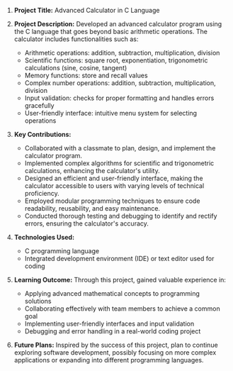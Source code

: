 1. **Project Title:** Advanced Calculator in C Language

2. **Project Description:**
   Developed an advanced calculator program using the C language that goes beyond basic arithmetic operations. The calculator includes functionalities such as:
   - Arithmetic operations: addition, subtraction, multiplication, division
   - Scientific functions: square root, exponentiation, trigonometric calculations (sine, cosine, tangent)
   - Memory functions: store and recall values
   - Complex number operations: addition, subtraction, multiplication, division
   - Input validation: checks for proper formatting and handles errors gracefully
   - User-friendly interface: intuitive menu system for selecting operations
   
3. **Key Contributions:**
   - Collaborated with a classmate to plan, design, and implement the calculator program.
   - Implemented complex algorithms for scientific and trigonometric calculations, enhancing the calculator's utility.
   - Designed an efficient and user-friendly interface, making the calculator accessible to users with varying levels of technical proficiency.
   - Employed modular programming techniques to ensure code readability, reusability, and easy maintenance.
   - Conducted thorough testing and debugging to identify and rectify errors, ensuring the calculator's accuracy.

4. **Technologies Used:**
   - C programming language
   - Integrated development environment (IDE) or text editor used for coding

5. **Learning Outcome:**
   Through this project, gained valuable experience in:
   - Applying advanced mathematical concepts to programming solutions
   - Collaborating effectively with team members to achieve a common goal
   - Implementing user-friendly interfaces and input validation
   - Debugging and error handling in a real-world coding project

6. **Future Plans:**
   Inspired by the success of this project, plan to continue exploring software development, possibly focusing on more complex applications or expanding into different programming languages.
